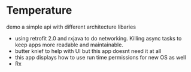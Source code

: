 # Temperature
demo a simple api with different architecture libaries
* using retrofit 2.0 and rxjava to do networking. Killing async tasks to keep apps more readable and maintainable.
* butter knief to help with UI but this app doesnt need it at all
* this app displays how to use run time permissions for new OS as well
* Rx
